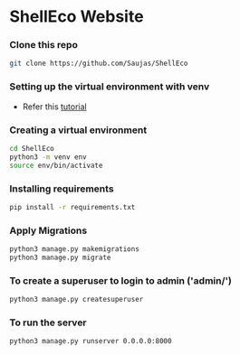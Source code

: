 # ShellEco Website

### Clone this repo

```bash
git clone https://github.com/Saujas/ShellEco
```

### Setting up the virtual environment with venv

- Refer this [tutorial](https://www.digitalocean.com/community/tutorials/how-to-install-python-3-and-set-up-a-local-programming-environment-on-ubuntu-16-04)

### Creating a virtual environment

```bash
cd ShellEco
python3 -m venv env
source env/bin/activate
```

### Installing requirements

```bash
pip install -r requirements.txt
```

### Apply Migrations

```bash
python3 manage.py makemigrations
python3 manage.py migrate
```

### To create a superuser to login to admin ('admin/')

```bash
python3 manage.py createsuperuser
```

### To run the server

```bash
python3 manage.py runserver 0.0.0.0:8000
